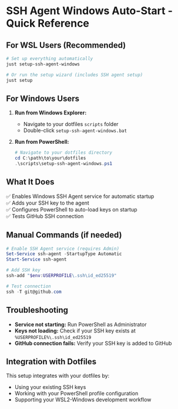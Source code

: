 # SSH Agent Windows Auto-Start - Quick Reference

## For WSL Users (Recommended)
```bash
# Set up everything automatically
just setup-ssh-agent-windows

# Or run the setup wizard (includes SSH agent setup)
just setup
```

## For Windows Users
1. **Run from Windows Explorer:**
   - Navigate to your dotfiles `scripts` folder
   - Double-click `setup-ssh-agent-windows.bat`

2. **Run from PowerShell:**
   ```powershell
   # Navigate to your dotfiles directory
   cd C:\path\to\your\dotfiles
   .\scripts\setup-ssh-agent-windows.ps1
   ```

## What It Does
✅ Enables Windows SSH Agent service for automatic startup  
✅ Adds your SSH key to the agent  
✅ Configures PowerShell to auto-load keys on startup  
✅ Tests GitHub SSH connection  

## Manual Commands (if needed)
```powershell
# Enable SSH Agent service (requires Admin)
Set-Service ssh-agent -StartupType Automatic
Start-Service ssh-agent

# Add SSH key
ssh-add "$env:USERPROFILE\.ssh\id_ed25519"

# Test connection
ssh -T git@github.com
```

## Troubleshooting
- **Service not starting:** Run PowerShell as Administrator
- **Keys not loading:** Check if your SSH key exists at `%USERPROFILE%\.ssh\id_ed25519`
- **GitHub connection fails:** Verify your SSH key is added to GitHub

## Integration with Dotfiles
This setup integrates with your dotfiles by:
- Using your existing SSH keys
- Working with your PowerShell profile configuration
- Supporting your WSL2-Windows development workflow
